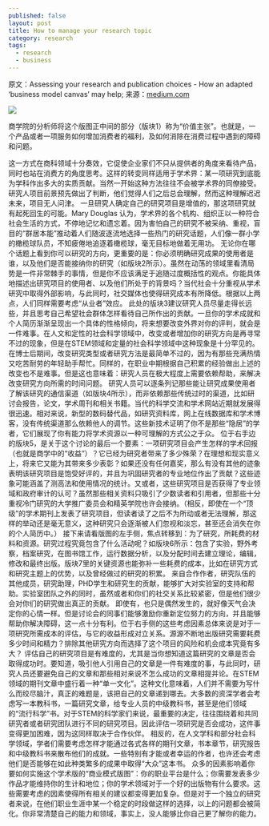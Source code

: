 ```yaml
---
published: false
layout: post
title: How to manage your research topic
category: research
tags:
  - research
  - business
---
```


原文：Assessing your research and publication choices - How an adapted ‘business model canvas’ may help; 来源：[medium.com](http://economics.cenet.org.cn/show-108-69165-1.html)



![](http://www.cenet.org.cn/uploadfile/2016/0406/20160406034312892.png)





商学院的分析师将这个版图正中间的部分（版块1）称为“价值主张”。也就是，一个产品或者一项服务如何增加消费者的福利，及如何消除在消费过程中遇到的障碍和问题。

这一方式在商科领域十分奏效，它促使企业家们不只从提供者的角度来看待产品，同时也站在消费方的角度思考。这样的转变同样适用于学术界：某一项研究到底能为学科作出多大的实质贡献。当然一开始这种方法往往不会被学术界的同僚接受。研究人项目前景预先做出了判断，他们觉得人们之后总会理解，然而这种理解迟迟未来，项目无人问津。
一旦研究人确定自己的研究项目是增值的，那这项研究就有起死回生的可能。Mary Douglas 认为，学术界的各个机构、组织正以一种符合社会生活的方式，不停地记忆和遗忘着。因为害怕自己的研究不被采纳、重视，盲目的“群居本能”推动着人们随波逐流地选择一些热门的研究话题，人们像一群小学的橄榄球队员，不知疲倦地追逐着橄榄球，毫无目标地做着无用功。
无论你在哪个话题上看到你可以研究的方向，更重要的是：你必须明确研究成果的使用者是谁，以及他们是否能接纳你的研究（如版块2所示）。虽然在动荡的领域里看清局势是一件非常棘手的事情，但是你不应该满足于追随过度概括性的观点。你能具体地描述出研究项目的使用者、以及他们所处于的背景吗？当代社会十分重视从学术研究中取得外部影响，与此同时，社交媒体也使得研究成本有所降低。根据以上两点，人们同样需要考虑“从业者”效应。
此处的版块3建议研究人员尽量走得长远些，并且思考自己希望社会群体怎样看待自己所作出的贡献。一旦你的学术成就和个人简历渐渐呈现出一个具体的性格倾向，将来想要改变外界对你的评判，就会是一件难事。在人文和定性的社会科学领域中，改变或者增加你的研究方向是再寻常不过的现象，但是在STEM领域和定量的社会科学领域中这种现象是十分罕见的。在博士后期间，改变研究类型或者研究方法是最简单不过的，因为有那些充满热情又吃苦耐劳的年轻助手帮忙。同样的，在职业中期根据自己积累的经验做出上述的改变也不是难事。但是这也意味着：研究人员在极大程度上需要依赖帮助，来解决改变研究方向所需的时间问题。
研究人员可以逐条列记那些能让研究成果使用者了解该研究的通信渠道（如版块4所示），而非依赖那些传统过时的渠道，比如研讨会报告，论文，学术周刊和相关书籍。当代的科学交流和学术网站近期就发展得很迅速。相对来说，新型的数码替代品，如研究资料库，网上在线数据库和学术博客，没有传统渠道那么依赖他人的调节。这些新技术证明了你不是那些“隐居”的学者，它们展现了你有能力将学术资源以一种可理解的方式公之于众。
位于右手边的版块5，是关于这个讨论的最后一个要素：一项研究项目会产生怎样的学术回报（也就是商学中的“收益”）？它已经为研究者带来了多少殊荣？在理想和现实意义上，将来它又能为其带来多少表彰？如果还没有任何嘉奖，那么有没有其他的迹象表明该研究项目是饱受好评的，并且为巩固研究者的专业地位作出了贡献？这些迹象可能涵盖了测高法和使用情况的统计。又或者，这些研究项目是否获得了专业领域和政府审计的认可？虽然那些相关资料只吸引了少数读者和引用者，但那些十分重视冷门研究的大学推广委员会和精英学院也许会接纳。（相反，即使在一个“顶级”的学术期刊上发表了研究项目，但读者读了之后不为所动或者无法理解，那这样的举动还是毫无意义，这种研究只会逐渐被人们忽视和淡忘，甚至还会消失在你的个人简历中。）
接下来请看版图的左手侧，焦点转移到：为了研究，所耗费的材料和资源。研究过程究竟包含了什么活动呢？如版块6所示：包含了实验，野外考察，档案研究，在图书馆工作，运行数据分析，以及分配时间去建立理论，编辑，修改和最终出版。版块7里的关键资源也能弥补一些耗费的成本，比如在研究方式和研究主题上的优势，以及曾经做过的研究的积累。
来自合作作者，研究队伍的其他成员，研究助理，PHD学生和研究生的贡献，能够扩大对实验室的支持和帮助。实验室团队之外的同时，虽然或者和你们的社交关系比较紧密，但是他们很少会对你们的研究做出真正的贡献。 即使有，也只是偶然发生的，就好像天气会决定你的心情一样。但是讨论会的同事们能够激励你重新定位努力的方向，并且能够帮助你解决障碍，这一点十分有利。位于右手侧的这些考虑因素总体来说是对于一项研究所需成本的评估，与它的收益形成对立关系。源源不断地出版研究需要耗费多少时间和精力？排除其他研究方向而选择了这个项目的风险和机会成本究竟有多大？
评估自己的研究项目是有难度的，尤其是当你想知道这篇研究的文章是否会取得成功时。要知道，吸引他人引用自己的文章是一件有难度的事，与此同时，研究人员还要避免自己的文章和那些相对来说不怎么成功的文章相提并论。在STEM领域的期刊文章中盛行着一种“单一文化”。这种文化意味着，人们并不需要为写什么而绞尽脑汁，真正的难题是，该把自己的文章递到哪去。大多数的资深学者会考虑写一本教科书，一篇研究文章，给专业人员的中级教科书，甚至是他们领域的“流行科学”书。对于STEM的科学家们来说，最重要的决定，往往围绕着和共同研究者或者研究团队进行不同的研究项目。因此评估一项研究是否会成功，这件事变得更加困难，因为这同样取决于合作伙伴。
相反的，在人文学科和部分社会科学领域，学者们需要考虑怎样才能通过各式各样的期刊文章，书本章节，研究报告和中级教科书来散布他们的成就。一些特别有才能或者幸运的作者，也许还会考虑他们是否能够在如此种类繁多的成果中取得“大众”这本书。
众多的因素影响着你要如何实施这个学术版的“商业模式版图”：你的职业平台是什么；你需要发表多少作品才能维持你的生计和地位；你的学术领域对于一个好的出版物有什么要求。这些需要考虑的因素使得所有相关的建议都变得更加复杂。但是对于一个独立的研究者来说，在他们职业生涯中某一个稳定的时段做这样的选择，以上的问题都会被简化。你非常清楚自己的能力和领域，事实上，没人能够比你自己更了解你的能力。
